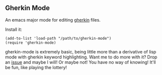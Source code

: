 ## Gherkin Mode

An emacs major mode for editing
[gherkin](https://github.com/alandipert/gherkin) files.

Install it:

```emacs
(add-to-list 'load-path "/path/to/gherkin-mode")
(require 'gherkin-mode)
```

gherkin-mode is extremely basic, being little more than a derivative of lisp mode with gherkin keyword highlighting.
Want me to do more with it? Drop an [issue](https://github.com/candera/gherkin-mode/issues) and maybe I will! Or maybe
not! You have no way of knowing! It'll be fun, like playing the lottery!
